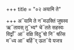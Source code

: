 +++
title = "०२ अयामि ते"

+++
अ᳓यामि ते न᳓मउक्तिं जुषस्व  
ऋ᳓तावस् तु᳓भ्य° चे᳓तते सहस्वः  
विद्वाँ᳓ आ᳓ वक्षि विदु᳓षो नि᳓ षत्सि  
म᳓ध्य आ᳓ बर्हि᳓र् ऊत᳓ये यजत्र